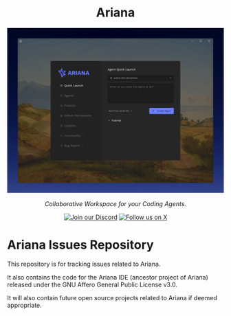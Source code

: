 <p align="center">
  <h1 align="center">Ariana</h1>
  <img src="assets/screenshot.png" width="1024" alt="Ariana screenshot" />
  <br />
  <p align="center"><i>Collaborative Workspace for your Coding Agents.</i></p>
  <div align="center">
    <a href="https://discord.gg/Y3TFTmE89g"><img src="https://img.shields.io/discord/1312017605955162133?style=for-the-badge&color=7289da&label=Discord&logo=discord&logoColor=ffffff&size=10" alt="Join our Discord" /></a>
    <a href="https://twitter.com/anic_dev"><img src="https://img.shields.io/badge/Follow-@anic_dev-black?style=for-the-badge&logo=x&logoColor=white&size=10" alt="Follow us on X" /></a>
  </div>
</p>

# Ariana Issues Repository

This repository is for tracking issues related to Ariana.

It also contains the code for the Ariana IDE (ancestor project of Ariana) released under the GNU Affero General Public License v3.0.

It will also contain future open source projects related to Ariana if deemed appropriate.

